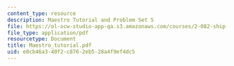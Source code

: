 ```yaml
---
content_type: resource
description: Maestro Tutorial and Problem Set 5
file: https://ol-ocw-studio-app-qa.s3.amazonaws.com/courses/2-082-ship-structural-analysis-design-13-122-spring-2003/e0cb46a340f2c8762eb528a4f9ef4dc5_Maestro_tutorial.pdf
file_type: application/pdf
resourcetype: Document
title: Maestro_tutorial.pdf
uid: e0cb46a3-40f2-c876-2eb5-28a4f9ef4dc5
---
```

